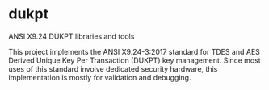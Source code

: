 # dukpt
ANSI X9.24 DUKPT libraries and tools

This project implements the ANSI X9.24-3:2017 standard for TDES and AES Derived Unique Key Per Transaction (DUKPT) key management. Since most uses of this standard involve dedicated security hardware, this implementation is mostly for validation and debugging. 
